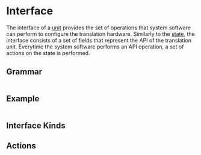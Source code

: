 # Interface

The interface of a [unit](units.md) provides the set of operations that
system software can perform to configure the translation hardware. Similarly
to the [state](state.md), the interface consists of a set of fields that
represent the API of the translation unit. Everytime the system software performs
an API operation, a set of actions on the state is performed.

## Grammar

```

```

## Example
```vrs

```

## Interface Kinds



## Actions